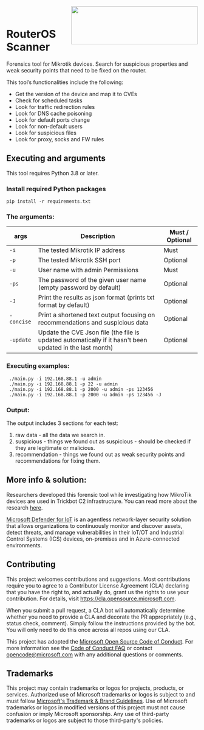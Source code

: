 <img src='https://github.com/microsoft/routeros-scanner/blob/main/assets/img/section52.png' img align='right' width='333' height='100'/>
<br/>

# RouterOS Scanner

Forensics tool for Mikrotik devices. Search for suspicious properties and weak security points that need to be fixed on the router.

This tool’s functionalities include the following: 
- Get the version of the device and map it to CVEs 
- Check for scheduled tasks 
- Look for traffic redirection rules 
- Look for DNS cache poisoning 
- Look for default ports change 
- Look for non-default users 
- Look for suspicious files
- Look for proxy, socks and FW rules

## Executing and arguments

This tool requires Python 3.8 or later. 

### Install required Python packages
`pip install -r requirements.txt`
	
### The arguments:
 **args**  | **Description**							                                      | **Must / Optional**
-----------| ------------------------------------------------------------------------------| -------------------
`-i`	   | The tested Mikrotik IP address			                                       | Must
`-p`	   | The tested Mikrotik SSH port			                                       | Optional
`-u`	   | User name with admin Permissions		                                       | Must
`-ps`      | The password of the given user name	(empty password by default)	           | Optional
`-J`	   | Print the results as json format (prints txt format by default)	           | Optional
`-concise` | Print a shortened text output focusing on recommendations and suspicious data | Optional
`-update`  | Update the CVE Json file (the file is updated automatically if it hasn't been updated in the last month)| Optional

### Executing examples:
	 ./main.py -i 192.168.88.1 -u admin
	 ./main.py -i 192.168.88.1 -p 22 -u admin
	 ./main.py -i 192.168.88.1 -p 2000 -u admin -ps 123456
	 ./main.py -i 192.168.88.1 -p 2000 -u admin -ps 123456 -J

### Output:
The output includes 3 sections for each test:
1. raw data - all the data we search in.
2. suspicious - things we found out as suspicious - should be checked if they are legitimate or malicious.
3. recommendation - things we found out as weak security points and recommendations for fixing them.

## More info & solution:
Researchers developed this forensic tool while investigating how MikroTik devices are used in Trickbot C2 infrastructure. 
You can read more about the research [here](https://www.microsoft.com/security/blog/2022/03/16/uncovering-trickbots-use-of-iot-devices-in-command-and-control-infrastructure/).

[Microsoft Defender for IoT](https://azure.microsoft.com/en-us/services/iot-defender/#overview) is an agentless network-layer security solution that allows 
organizations to continuously monitor and discover assets, detect threats, and manage vulnerabilities in their IoT/OT 
and Industrial Control Systems (ICS) devices, on-premises and in Azure-connected environments.

## Contributing

This project welcomes contributions and suggestions.  Most contributions require you to agree to a
Contributor License Agreement (CLA) declaring that you have the right to, and actually do, grant us
the rights to use your contribution. For details, visit https://cla.opensource.microsoft.com.

When you submit a pull request, a CLA bot will automatically determine whether you need to provide
a CLA and decorate the PR appropriately (e.g., status check, comment). Simply follow the instructions
provided by the bot. You will only need to do this once across all repos using our CLA.

This project has adopted the [Microsoft Open Source Code of Conduct](https://opensource.microsoft.com/codeofconduct/).
For more information see the [Code of Conduct FAQ](https://opensource.microsoft.com/codeofconduct/faq/) or
contact [opencode@microsoft.com](mailto:opencode@microsoft.com) with any additional questions or comments.

## Trademarks

This project may contain trademarks or logos for projects, products, or services. Authorized use of Microsoft 
trademarks or logos is subject to and must follow 
[Microsoft's Trademark & Brand Guidelines](https://www.microsoft.com/en-us/legal/intellectualproperty/trademarks/usage/general).
Use of Microsoft trademarks or logos in modified versions of this project must not cause confusion or imply Microsoft sponsorship.
Any use of third-party trademarks or logos are subject to those third-party's policies.
